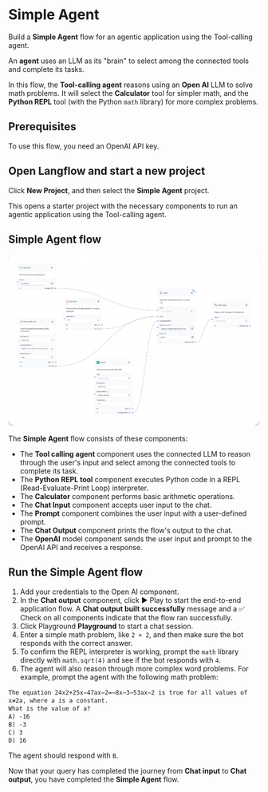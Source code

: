 # Simple Agent

Build a **Simple Agent** flow for an agentic application using the Tool-calling agent.

An **agent** uses an LLM as its "brain" to select among the connected tools and complete its tasks.

In this flow, the **Tool-calling agent** reasons using an **Open AI** LLM to solve math problems. It will select the **Calculator** tool for simpler math, and the **Python REPL** tool (with the Python `math` library) for more complex problems.

## Prerequisites

To use this flow, you need an OpenAI API key.

## Open Langflow and start a new project

Click **New Project**, and then select the **Simple Agent** project.

This opens a starter project with the necessary components to run an agentic application using the Tool-calling agent.

## Simple Agent flow

![](./starter-flow-simple-agent.png)

The **Simple Agent** flow consists of these components:

* The **Tool calling agent** component uses the connected LLM to reason through the user's input and select among the connected tools to complete its task.
* The **Python REPL tool** component executes Python code in a REPL (Read-Evaluate-Print Loop) interpreter.
* The **Calculator** component performs basic arithmetic operations.
* The **Chat Input** component accepts user input to the chat.
* The **Prompt** component combines the user input with a user-defined prompt.
* The **Chat Output** component prints the flow's output to the chat.
* The **OpenAI** model component sends the user input and prompt to the OpenAI API and receives a response.

## Run the Simple Agent flow

1. Add your credentials to the Open AI component.
2. In the **Chat output** component, click ▶️ Play to start the end-to-end application flow.
   A **Chat output built successfully** message and a ✅ Check on all components indicate that the flow ran successfully.
3. Click Playground **Playground** to start a chat session.
4. Enter a simple math problem, like `2 + 2`, and then make sure the bot responds with the correct answer.
5. To confirm the REPL interpreter is working, prompt the `math` library directly with `math.sqrt(4)` and see if the bot responds with `4`.
6. The agent will also reason through more complex word problems. For example, prompt the agent with the following math problem:

```plain
The equation 24x2+25x−47ax−2=−8x−3−53ax−2 is true for all values of x≠2a, where a is a constant.
What is the value of a?
A) -16
B) -3
C) 3
D) 16
```

The agent should respond with `B`.

Now that your query has completed the journey from **Chat input** to **Chat output**, you have completed the **Simple Agent** flow.
